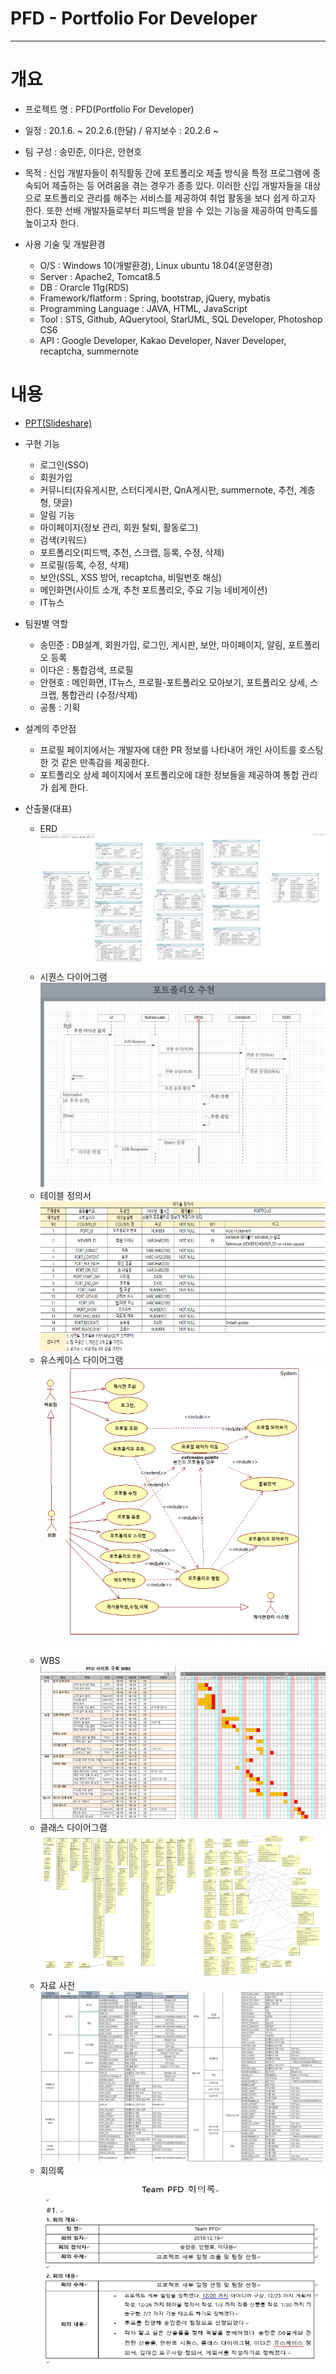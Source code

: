 # PFD - Portfolio For Developer
-----


# 개요
* 프로젝트 명 : PFD(Portfolio For Developer)

* 일정 : 20.1.6. ~ 20.2.6.(한달) / 유지보수 : 20.2.6 ~

* 팀 구성 : 송민준, 이다은, 안현호

* 목적 : 신입 개발자들이 취직활동 간에 포트폴리오 제출 방식을 특정 프로그램에 종속되어 제출하는 등
           어려움을 겪는 경우가 종종 있다. 이러한 신입 개발자들을 대상으로 포트폴리오 관리를 해주는
           서비스를 제공하여 취업 활동을 보다 쉽게 하고자 한다. 또한 선배 개발자들로부터 피드백을 받을
           수 있는 기능을 제공하여 만족도를 높이고자 한다.
           
* 사용 기술 및 개발환경
   - O/S : Windows 10(개발환경), Linux ubuntu 18.04(운영환경)
   - Server : Apache2, Tomcat8.5
   - DB : Orarcle 11g(RDS)
   - Framework/flatform : Spring, bootstrap, jQuery, mybatis
   - Programming Language : JAVA, HTML, JavaScript
   - Tool : STS, Github, AQuerytool, StarUML, SQL Developer, Photoshop CS6
   - API : Google Developer, Kakao Developer, Naver Developer, recaptcha, summernote
   
# 내용
* [PPT(Slideshare)](https://www.slideshare.net/mjSong9/pfd-227063816)

* 구현 기능
   - 로그인(SSO)
   - 회원가입
   - 커뮤니티(자유게시판, 스터디게시판, QnA게시판, summernote, 추천, 계층형, 댓글)
   - 알림 기능
   - 마이페이지(정보 관리, 회원 탈퇴, 활동로그)
   - 검색(키워드)
   - 포트폴리오(피드백, 추천, 스크랩, 등록, 수정, 삭제)
   - 프로필(등록, 수정, 삭제)
   - 보안(SSL, XSS 방어, recaptcha, 비밀번호 해싱)
   - 메인화면(사이트 소개, 추천 포트폴리오, 주요 기능 네비게이션)
   - IT뉴스
   
* 팀원별 역할
   - 송민준 : DB설계, 회원가입, 로그인, 게시판, 보안, 마이페이지, 알림, 포트폴리오 등록
   - 이다은 : 통합검색, 프로필
   - 안현호 : 메인화면, IT뉴스, 프로필-포트폴리오 모아보기, 포트폴리오 상세, 스크랩, 통합관리 (수정/삭제)
   - 공통 : 기획
   
* 설계의 주안점
   - 프로필 페이지에서는 개발자에 대한 PR 정보를 나타내어 개인 사이트를 호스팅한 것 같은 만족감을 제공한다.
   - 포트폴리오 상세 페이지에서 포트폴리오에 대한 정보들을 제공하여 통합 관리가 쉽게 한다. 
      
* 산출물(대표)
   - ERD
     ![erd](./src/main/webapp/resources/Image/result/erd.png)
   - 시퀀스 다이어그램
     ![seq](./src/main/webapp/resources/Image/result/seq.png)
   - 테이블 정의서
     ![db defi](./src/main/webapp/resources/Image/result/db_defi.png)
   - 유스케이스 다이어그램
     ![usecase](./src/main/webapp/resources/Image/result/usecase.png)
   - WBS
     ![wbs](./src/main/webapp/resources/Image/result/wbs.png)
   - 클래스 다이어그램
     ![class dia](./src/main/webapp/resources/Image/result/class_dia.png)
   - 자료 사전
     ![data dic](./src/main/webapp/resources/Image/result/data_dic.png)
   - 회의록
     ![semi](./src/main/webapp/resources/Image/result/semi.png)
